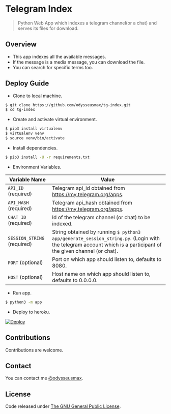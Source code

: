 # Telegram Index

> Python Web App which indexes a telegram channel(or a chat) and serves its files for download.

## Overview

* This app indexes all the available messages.
* If the message is a media message, you can download the file.
* You can search for specific terms too.

## Deploy Guide

* Clone to local machine.

```bash
$ git clone https://github.com/odysseusmax/tg-index.git
$ cd tg-index
```

* Create and activate virtual environment.

```bash
$ pip3 install virtualenv
$ virtualenv venv
$ source venv/bin/activate
```

* Install dependencies.

```bash
$ pip3 install -U -r requirements.txt
```

* Environment Variables.

| **Variable Name** | **Value**
|------------- | -------------
| `API_ID` (required) | Telegram api_id obtained from https://my.telegram.org/apps.
| `API_HASH` (required) | Telegram api_hash obtained from https://my.telegram.org/apps.
| `CHAT_ID` (required) | Id of the telegram channel (or chat) to be indexed.
| `SESSION_STRING` (required) | String obtained by running `$ python3 app/generate_session_string.py`. (Login with the telegram account which is a participant of the given channel (or chat).
| `PORT` (optional) | Port on which app should listen to, defaults to 8080.
| `HOST` (optional) | Host name on which app should listen to, defaults to 0.0.0.0.

* Run app.

```bash
$ python3 -m app
```

* Deploy to heroku.

[![Deploy](https://www.herokucdn.com/deploy/button.svg)](https://heroku.com/deploy?template=https://heroku.com/deploy?template=https://github.com/odysseusmax/tg-index/tree/master)

## Contributions

Contributions are welcome.

## Contact

You can contact me [@odysseusmax](https://tx.me/odysseusmax).

## License
Code released under [The GNU General Public License](LICENSE).
